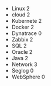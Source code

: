 - Linux 2
- cloud 2
- Kubernete 2
- Docker 2
- Dynatrace 0
- Zabbix 2
- SQL 2
- Oracle 2
- Java 2
- Network 3
- Seglog 0
- WebSphere 0